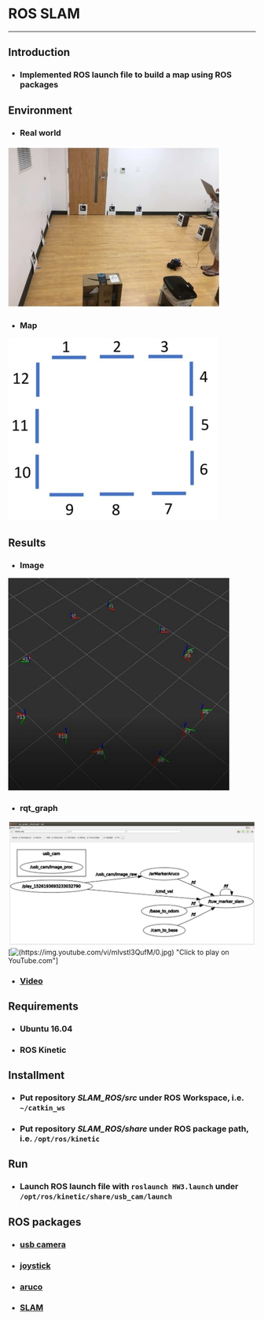 # **ROS SLAM**
- - -
## **Introduction**
* ### Implemented ROS launch file to build a map using ROS packages

## **Environment**
* ### Real world
![Alt text](img/Environment1.jpg)
* ### Map
![Alt text](img/Environment2.JPG)

## **Results**
* ### Image
![Alt text](img/Result1.jpg)  
* ### rqt_graph
![Alt text](img/rqt_graph.JPG)  
[![(https://img.youtube.com/vi/mIvstl3QufM/0.jpg)](https://youtu.be/bA_MkM1NLRY) "Click to play on YouTube.com"]
* ### [Video](https://youtu.be/bA_MkM1NLRY)
<!-- * ### [Video](https://youtu.be/bA_MkM1NLRY) -->

## **Requirements**
* ### Ubuntu 16.04
* ### ROS Kinetic

## **Installment**
* ### Put repository *SLAM_ROS/src* under ROS Workspace, i.e. ```~/catkin_ws```
* ### Put repository *SLAM_ROS/share* under ROS package path, i.e. ```/opt/ros/kinetic```

## **Run**
* ### Launch ROS launch file with ```roslaunch HW3.launch``` under ```/opt/ros/kinetic/share/usb_cam/launch```

## **ROS packages**
* ### [usb camera](http://wiki.ros.org/usb_cam)
* ### [joystick](http://wiki.ros.org/joy)
* ### [aruco](http://wiki.ros.org/tuw_aruco)
* ### [SLAM](http://wiki.ros.org/tuw_marker_slam)
